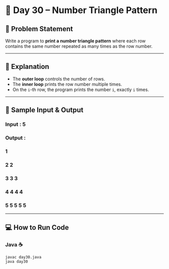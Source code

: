 # 🌟 Day 30 – Number Triangle Pattern  


## 🎯 Problem Statement  

Write a program to **print a number triangle pattern** where each row contains the same number repeated as many times as the row number. 


---

## 📖 Explanation  
- The **outer loop** controls the number of rows.  
- The **inner loop** prints the row number multiple times.  
- On the `i`-th row, the program prints the number `i`, exactly `i` times.

---

## 📝 Sample Input & Output  

### Input :  5  

### Output :  

### 1   

### 2  2   

### 3  3  3   

### 4  4  4  4   

### 5  5  5  5  5   



--- 

## 💻 How to Run Code
### Java ☕
```
javac day30.java
java day30
